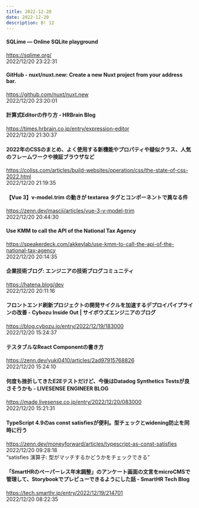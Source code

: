 ```yaml
---
title: 2022-12-20
date: 2022-12-20
description: B! 12
---
```


#### SQLime — Online SQLite playground
https://sqlime.org/<br>
2022/12/20 23:22:31<br>


#### GitHub - nuxt/nuxt.new: Create a new Nuxt project from your address bar.
https://github.com/nuxt/nuxt.new<br>
2022/12/20 23:20:01<br>


#### 計算式Editorの作り方 - HRBrain Blog
https://times.hrbrain.co.jp/entry/expression-editor<br>
2022/12/20 21:30:37<br>


#### 2022年のCSSのまとめ、よく使用する新機能やプロパティや疑似クラス、人気のフレームワークや検証ブラウザなど
https://coliss.com/articles/build-websites/operation/css/the-state-of-css-2022.html<br>
2022/12/20 21:19:35<br>


#### 【Vue 3】v-model.trim の動きが textarea タグとコンポーネントで異なる件
https://zenn.dev/mascii/articles/vue-3-v-model-trim<br>
2022/12/20 20:44:30<br>


#### Use KMM to call the API of the National Tax Agency
https://speakerdeck.com/akkeylab/use-kmm-to-call-the-api-of-the-national-tax-agency<br>
2022/12/20 20:14:35<br>


#### 企業技術ブログ: エンジニアの技術ブログコミュニティ
https://hatena.blog/dev<br>
2022/12/20 20:11:16<br>


#### フロントエンド刷新プロジェクトの開発サイクルを加速するデプロイパイプラインの改善 - Cybozu Inside Out | サイボウズエンジニアのブログ
https://blog.cybozu.io/entry/2022/12/19/183000<br>
2022/12/20 15:24:37<br>


#### テスタブルなReact Componentの書き方
https://zenn.dev/yuki0410/articles/2ad97915768826<br>
2022/12/20 15:24:10<br>


#### 何度も挫折してきたE2Eテストだけど、今後はDatadog Synthetics Testsが良さそうかも - LIVESENSE ENGINEER BLOG
https://made.livesense.co.jp/entry/2022/12/20/083000<br>
2022/12/20 15:21:31<br>


#### TypeScript 4.9のas const satisfiesが便利。型チェックとwidening防止を同時に行う
https://zenn.dev/moneyforward/articles/typescript-as-const-satisfies<br>
2022/12/20 09:28:18<br>
“satisfies 演算子: 型がマッチするかどうかをチェックできる”


#### 「SmartHRのペーパーレス年末調整」のアンケート画面の文言をmicroCMSで管理して、Storybookでプレビューできるようにした話 - SmartHR Tech Blog
https://tech.smarthr.jp/entry/2022/12/19/214701<br>
2022/12/20 08:22:35<br>


